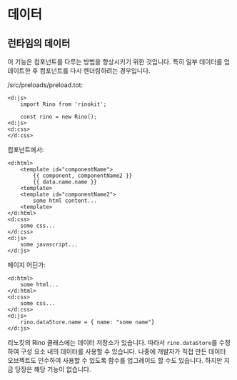 # 데이터

## 런타임의 데이터

이 기능은 컴포넌트를 다루는 방법을 향상시키기 위한 것입니다.
특히 일부 데이터를 업데이트한 후 컴포넌트를 다시 렌더링하려는 경우입니다.

/src/preloads/preload.tot:

```
<d:js>
    import Rino from 'rinokit';

    const rino = new Rino();
<d:js>
<d:css>
</d:css>
```

컴포넌트에서:

```
<d:html>
    <template id="componentName">
        {{ component, componentName2 }}
        {{ data.name.name }}
    <template>
    <template id="componentName2">
        some html content...
    <template>
</d:html>
<d:css>
    some css...
</d:css>
<d:js>
    some javascript...
</d:js>
```

페이지 어딘가:

```
<d:html>
    some html...
</d:html>
<d:css>
    some css...
</d:css>
<d:js>
    rino.dataStore.name = { name: "some name"}
</d:js>
```

리노킷의 Rino 클래스에는 데이터 저장소가 있습니다. 따라서 `rino.dataStore`를 수정하여 구성 요소 내의 데이터를 사용할 수 있습니다.
나중에 개발자가 직접 만든 데이터 오브젝트도 인수하여 사용할 수 있도록 함수를 업그레이드 할 수도 있습니다.
하지만 지금 당장은 해당 기능이 없습니다.
